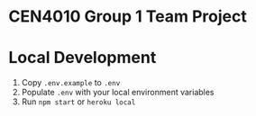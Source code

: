 # CEN4010 Group 1 Team Project

# Local Development
1. Copy `.env.example` to `.env`
2. Populate `.env` with your local environment variables
3. Run `npm start` or `heroku local`